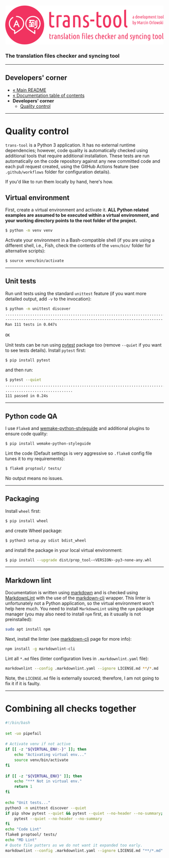 ![trans-tool logo](../artwork/trans-tool-logo.png)

### The translation files checker and syncing tool ###

---

## Developers' corner ##

* [« Main README](../README.md)
* [« Documentation table of contents](README.md)
* **Developers' corner**
  * [Quality control](#quality-control)

---

# Quality control #

`trans-tool` is a Python 3 application. It has no external runtime dependencies; however, code
quality is automatically checked using additional tools that require additional installation. These
tests are run automatically on the code repository against any new committed code and each pull
request created, using the GitHub Actions feature (see `.github/workflows` folder for configuration
details).

If you'd like to run them locally by hand, here's how.

## Virtual environment ##

First, create a virtual environment and activate it. **ALL Python related examples are assumed to be
executed within a virtual environment, and your working directory points to the root folder of the
project.**

```bash
$ python -m venv venv
```

Activate your environment in a Bash-compatible shell (if you are using a different shell, i.e.,
Fish, check the contents of the `venv/bin/` folder for alternative scripts):

```bash
$ source venv/bin/activate
```

---

## Unit tests ##

Run unit tests using the standard `unittest` feature (if you want more detailed output, add `-v` to
the invocation):

```bash
$ python -m unittest discover
...............................................................................................................
----------------------------------------------------------------------
Ran 111 tests in 0.047s

OK
```

Unit tests can be run using [pytest](https://pytest.org/) package too (remove `--quiet` if you want
to see tests details). Install `pytest` first:

```bash
$ pip install pytest
```

and then run:

```bash
$ pytest --quiet
................................................................................. [ 72%]
..............................                                                    [100%]
111 passed in 0.24s
```

---

## Python code QA ##

I use `Flake8` and [wemake-python-styleguide](https://wemake-python-stylegui.de/en/latest/) and
additional plugins to ensure code quality:

```bash
$ pip install wemake-python-styleguide
```

Lint the code (Default settings is very aggressive so `.flake8` config file tunes it to my
requirements):

```bash
$ flake8 proptool/ tests/
```

No output means no issues.

---

## Packaging ##

Install `wheel` first:

```bash
$ pip install wheel
```

and create Wheel package:

```bash
$ python3 setup.py sdist bdist_wheel
```

and install the package in your local virtual environment:

```bash
$ pip install --upgrade dist/prop_tool-<VERSION>-py3-none-any.whl
```

---

## Markdown lint ##

Documentation is written using [markdown](https://en.wikipedia.org/wiki/Markdown) and is checked
using [MarkdownLint](https://github.com/DavidAnson/markdownlint) with the
use of the [markdown-cli](https://github.com/igorshubovych/markdownlint-cli) wrapper. This linter is
unfortunately not a Python application, so the virtual environment won't help here much. You need to
install `MarkdownLint` using the `npm` package manager (you may also need to install `npm` first, as
it usually is not preinstalled):

```bash
sudo apt install npm
```

Next, install the linter (see [markdown-cli](https://github.com/igorshubovych/markdownlint-cli) page
for more info):

```bash
npm install -g markdownlint-cli
```

Lint all `*.md` files (linter configuration lives in `.markdownlint.yaml` file):

```bash
markdownlint --config .markdownlint.yaml --ignore LICENSE.md **/*.md
```

Note, the `LICENSE.md` file is externally sourced; therefore, I am not going to fix it if it is faulty.

---

# Combining all checks together #

```bash
#!/bin/bash

set -uo pipefail

# Activate venv if not active
if [[ -z "${VIRTUAL_ENV:-}" ]]; then
    echo "Activating virtual env..."
    source venv/bin/activate
fi

if [[ -z "${VIRTUAL_ENV}" ]]; then
    echo "*** Not in virtual env."
    return 1
fi

echo "Unit tests..."
python3 -m unittest discover --quiet
if pip show pytest --quiet && pytest --quiet --no-header --no-summary;
    pytest --quiet --no-header --no-summary
fi
echo "Code Lint"
flake8 proptool/ tests/
echo "MD Lint"
# Quote file patters as we do not want it expanded too early.
markdownlint --config .markdownlint.yaml --ignore LICENSE.md "**/*.md"
```
